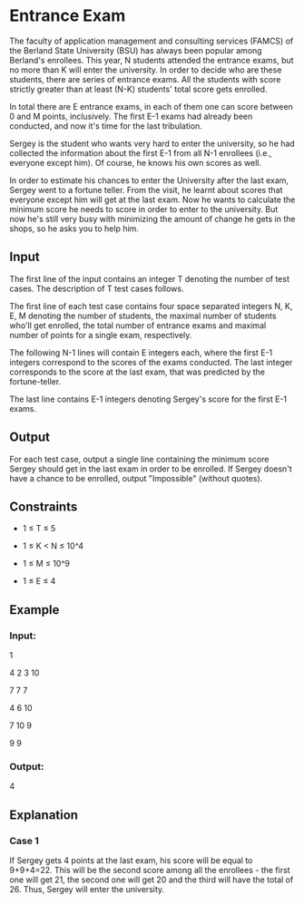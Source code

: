 # Entrance Exam

The faculty of application management and consulting services (FAMCS) of the 
Berland State University (BSU) has always been popular among Berland's enrollees. 
This year, N students attended the entrance exams, but no more than K will enter the university. 
In order to decide who are these students, there are series of entrance exams. 
All the students with score strictly greater than at least (N-K) students' total score gets enrolled.

In total there are E entrance exams, in each of them one can score between 0 and M points, inclusively. 
The first E-1 exams had already been conducted, and now it's time for the last tribulation.

Sergey is the student who wants very hard to enter the university, so he had collected the information 
about the first E-1 from all N-1 enrollees (i.e., everyone except him). Of course, he knows his own scores as well.

In order to estimate his chances to enter the University after the last exam, Sergey went to a fortune teller. 
From the visit, he learnt about scores that everyone except him will get at the last exam. 
Now he wants to calculate the minimum score he needs to score in order to enter to the university. 
But now he's still very busy with minimizing the amount of change he gets in the shops, so he asks you to help him.

## Input

The first line of the input contains an integer T denoting the number of test cases. The description of T test cases follows.

The first line of each test case contains four space separated integers N, K, E, M denoting the 
number of students, the maximal number of students who'll get enrolled, the total number of entrance exams 
and maximal number of points for a single exam, respectively.

The following N-1 lines will contain E integers each, where the first E-1 integers correspond to the scores of the exams conducted. 
The last integer corresponds to the score at the last exam, that was predicted by the fortune-teller.

The last line contains E-1 integers denoting Sergey's score for the first E-1 exams.

## Output

For each test case, output a single line containing the minimum score Sergey should get in the last exam in order to be enrolled. 
If Sergey doesn't have a chance to be enrolled, output "Impossible" (without quotes).

## Constraints

- 1 ≤ T ≤ 5

- 1 ≤ K < N ≤ 10^4

- 1 ≤ M ≤ 10^9

- 1 ≤ E ≤ 4

## Example

### Input:

1

4 2 3 10

7 7 7

4 6 10

7 10 9

9 9

### Output:

4

## Explanation

### Case 1

If Sergey gets 4 points at the last exam, his score will be equal to 9+9+4=22. 
This will be the second score among all the enrollees - the first one will get 21, the second 
one will get 20 and the third will have the total of 26. Thus, Sergey will enter the university.
